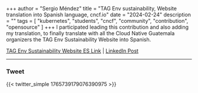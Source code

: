 +++
author = "Sergio Méndez"
title = "TAG Env sustainability, Website translation into Spanish language, cncf.io"
date = "2024-02-24"
description = ""
tags = [
    "kubernetes",
    "students",
    "cncf",
    "community",
    "contribution",
    "opensource"
]
+++
I participated leading this contribution and also adding my translation, to finally translate with all the Cloud Native Guatemala organizers the TAG Env Sustainability Website into Spanish.

[TAG Env Sustainability Website ES Link](https://tag-env-sustainability.cncf.io/es/) | [LinkedIn Post](https://www.linkedin.com/posts/cncf-tag-environmental-sustainability_tag-environmental-sustainability-activity-7171505054883921921-YrTm?utm_source=share&utm_medium=member_desktop)
<!--more-->
---
### Tweet

{{< twitter_simple 1765739179076390975 >}}

<br>